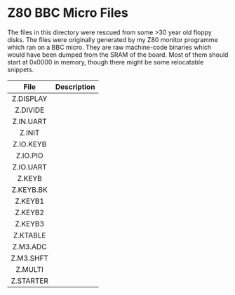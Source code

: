 # Z80 BBC Micro Files

The files in this directory were rescued from some >30 year old floppy disks.
The files were originally generated by my Z80 monitor programme which ran on a
BBC micro. They are raw machine-code binaries which would have been dumped from
the SRAM of the board. Most of them should start at 0x0000 in memory, though
there might be some relocatable snippets.

|  File     |  Description          |
|:---------:|:---------------------:|
| Z.DISPLAY |                       |
| Z.DIVIDE  |     |
| Z.IN.UART |     |
| Z.INIT    |     |
| Z.IO.KEYB |     |
| Z.IO.PIO  |     |
| Z.IO.UART |     |
| Z.KEYB    |     |
| Z.KEYB.BK |     |
| Z.KEYB1   |     |
| Z.KEYB2   |     |
| Z.KEYB3   |     |
| Z.KTABLE  |     |
| Z.M3.ADC  |     |
| Z.M3.SHFT |     |
| Z.MULTI   |     |
| Z.STARTER |     |
